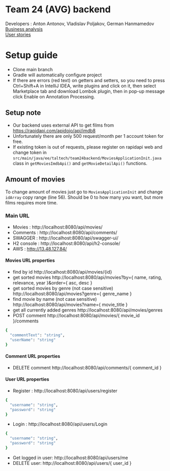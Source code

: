 # Team 24 (AVG) backend
Developers : Anton Antonov, Vladislav Poljakov, German Hanmamedov  
[Business analysis](https://gitlab.cs.ttu.ee/gehanm/iti0203-2020-team24-back/-/wikis/Part-1/Business-analysis)  
[User stories](https://gitlab.cs.ttu.ee/gehanm/iti0203-2020-team24-back/-/wikis/Part-1/User-stories)

# Setup guide
- Clone main branch
- Gradle will automatically configure project
- If there are errors (red text) on getters and setters, so you need to press Ctrl+Shift+A in IntelliJ IDEA, write plugins and click on it, then select Marketplace tab and download Lombok plugin, then in pop-up message click Enable on Annotation Processing.

## Setup note
- Our backend uses external API to get films from https://rapidapi.com/apidojo/api/imdb8
- Unfortunately there are only 500 request/month per 1 account token for free.
- If existing token is out of requests, please register on rapidapi web and change token in ```src/main/java/ee/taltech/team24backend/MoviesApplicationInit.java``` class in ```getMoviesImdbApi()``` and ```getMovieDetailApi()``` functions.

## Amount of movies
To change amount of movies just go to ```MoviesApplicationInit``` and change ```idArray``` copy range (line 56). Should be 0 to how many you want, but more films requires more time.

### Main URL
- Movies : http://localhost:8080/api/movies/
- Comments : http://localhost:8080/api/comments/
- SWAGGER : http://localhost:8080/api/swagger-ui/
- H2 console : http://localhost:8080/api/h2-console/
- AWS : http://13.48.127.84/

#### Movies URL properties 
- find by id http://localhost:8080/api/movies/{id}
- get sorted movies http://localhost:8080/api/movies?by={ name, rating, relevance, year }&order={ asc, desc }
- get sorted movies by genre (not case sensitive) http://localhost:8080/api/movies?genre={ genre_name }
- find movie by name (not case sensitive) http://localhost:8080/api/movies?name={ movie_title }
- get all currently added genres http://localhost:8080/api/movies/genres
- POST comment http://localhost:8080/api/movies/{ movie_id }/comments  
```sh
{
  "commentText": "string",
  "userName": "string"
}
```

#### Comment URL properties
- DELETE comment http://localhost:8080/api/comments/{ comment_id }  

#### User URL properties
- Register : http://localhost:8080/api/users/register  
```sh
{
  "username": "string",
  "password": "string"
}
```
- Login : http://localhost:8080/api/users/Login  
```sh
{
  "username": "string",
  "password": "string"
}
```
- Get logged in user: http://localhost:8080/api/users/me
- DELETE user: http://localhost:8080/api/users/{ user_id }


